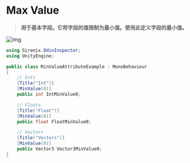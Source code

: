 # Max Value

> **用于基本字段。它将字段的值限制为最小值。使用此定义字段的最小值。**

![img](https://aihailan.com/wp-content/uploads/2020/11/post-638-5fb7db2751f81.gif)

```cs
using Sirenix.OdinInspector;
using UnityEngine;

public class MinValueAttributeExample : MonoBehaviour
{
    // Ints
    [Title("Int")]
    [MinValue(0)]
    public int IntMinValue0;

    // Floats
    [Title("Float")]
    [MinValue(0)]
    public float FloatMinValue0;

    // Vectors
    [Title("Vectors")]
    [MinValue(0)]
    public Vector3 Vector3MinValue0;
}
```